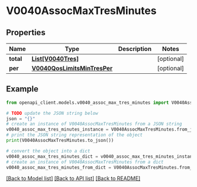 # V0040AssocMaxTresMinutes


## Properties

Name | Type | Description | Notes
------------ | ------------- | ------------- | -------------
**total** | [**List[V0040Tres]**](V0040Tres.md) |  | [optional] 
**per** | [**V0040QosLimitsMinTresPer**](V0040QosLimitsMinTresPer.md) |  | [optional] 

## Example

```python
from openapi_client.models.v0040_assoc_max_tres_minutes import V0040AssocMaxTresMinutes

# TODO update the JSON string below
json = "{}"
# create an instance of V0040AssocMaxTresMinutes from a JSON string
v0040_assoc_max_tres_minutes_instance = V0040AssocMaxTresMinutes.from_json(json)
# print the JSON string representation of the object
print(V0040AssocMaxTresMinutes.to_json())

# convert the object into a dict
v0040_assoc_max_tres_minutes_dict = v0040_assoc_max_tres_minutes_instance.to_dict()
# create an instance of V0040AssocMaxTresMinutes from a dict
v0040_assoc_max_tres_minutes_from_dict = V0040AssocMaxTresMinutes.from_dict(v0040_assoc_max_tres_minutes_dict)
```
[[Back to Model list]](../README.md#documentation-for-models) [[Back to API list]](../README.md#documentation-for-api-endpoints) [[Back to README]](../README.md)


